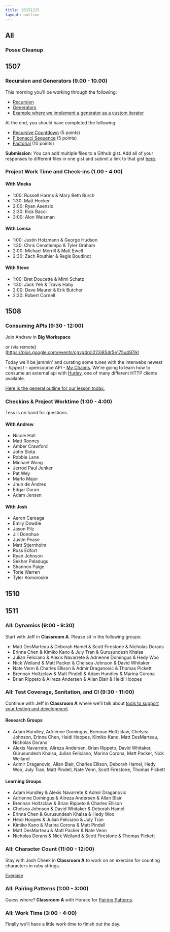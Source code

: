 ```yaml
---
title: 20151215
layout: outline
---
```


## All

### Posse Cleanup

## 1507

### Recursion and Generators (9.00 - 10.00)

This morning you'll be working through the following:

- [Recursion](https://github.com/mdn/advanced-js-fundamentals-ck/blob/gh-pages/tutorials/02-functions/04-recursion.md)
- [Generators](https://github.com/mdn/advanced-js-fundamentals-ck/blob/gh-pages/tutorials/02-functions/05-generators.md)
- [Example where we implement a generator as a custom iterator](http://jsbin.com/hogafu/edit?js,console,output)

At the end, you should have completed the following:

- [Recursive Countdown](https://github.com/mdn/advanced-js-fundamentals-ck/blob/gh-pages/tutorials/02-functions/04-recursion.md#countdown) (5 points)
- [Fibonacci Sequence](https://github.com/mdn/advanced-js-fundamentals-ck/blob/gh-pages/tutorials/02-functions/04-recursion.md#fibonacci-sequence) (5 points)
- [Factorial](https://github.com/mdn/advanced-js-fundamentals-ck/blob/gh-pages/tutorials/02-functions/05-generators.md#your-turn) (10 points)

**Submission**: You can add multiple files to a Github gist. Add all of your responses to different files in one gist and submit a link to that gist [here](https://docs.google.com/a/casimircreative.com/forms/d/1Y5U4IT4saGGZpYZrt0dFB6j3Qa-d1IXBUwfe-iBbg7w/viewform).

### Project Work Time and Check-ins (1.00 - 4.00)

#### With Meeka

* 1:00: Russell Harms & Mary Beth Burch
* 1:30: Matt Hecker
* 2:00: Ryan Asensio
* 2:30: Rick Bacci
* 3:00: Alon Waisman

#### With Lovisa

* 1:00: Justin Holzmann & George Hudson
* 1:30: Chris Cenatiempo & Tyler Graham
* 2:00: Michael Merrill & Matt Ewell
* 2:30: Zach Routhier & Regis Boudinot

#### With Steve

* 1:00: Bret Doucette & Mimi Schatz
* 1:30: Jack Yeh & Travis Haby
* 2:00: Dave Maurer & Erik Butcher
* 2:30: Robert Cornell

## 1508

### Consuming APIs (9:30 - 12:00)

Join Andrew in **Big Workspace**

or (via remote)(https://plus.google.com/events/cgvg4rdl223i854r5e175u497lk)

Today we'll be jammin' and curating some tunes with the interwebs newest - _hippest_ - opensource API - [My Chaims](http://my-chaims.herokuapp.com). We're going to learn how to consume an external api with [Hurley](https://github.com/lostisland/hurley), one of many different HTTP clients available.

[Here is the general outline for our lesson today.](https://github.com/turingschool/lesson_plans/blob/master/ruby_03-professional_rails_applications/consuming_an_api.md)

### Checkins & Project Worktime (1:00 - 4:00)

Tess is on hand for questions.

#### With Andrew

* Nicole Hall
* Matt Rooney
* Amber Crawford
* John Slota
* Robbie Lane
* Michael Wong
* Jerrod Paul Junker
* Pat Wey
* Marlo Major
* Jhun de Andres
* Edgar Duran
* Adam Jensen

#### With Josh

* Aaron Careaga
* Emily Dowdle
* Jason Pilz
* Jill Donohue
* Justin Pease
* Matt Stjernholm
* Ross Edfort
* Ryan Johnson
* Sekhar Paladugu
* Shannon Paige
* Torie Warren
* Tyler Komoroske

## 1510

## 1511

### All: Dynamics (9:00 - 9:30)

Start with Jeff in **Classroom A**. Please sit in the following groups:

* Matt DesMarteau & Deborah Hamel & Scott Firestone & Nicholas Dorans
* Erinna Chen & Kimiko Kano & July Tran & Gurusundesh Khalsa
* Julian Feliciano & Alexis Navarrete & Adrienne Domingus & Hedy Woo
* Nick Weiland & Matt Packer & Chelsea Johnson & David Whitaker
* Nate Venn & Charles Ellison & Admir Draganovic & Thomas Pickett
* Brennan Holtzclaw & Matt Pindell & Adam Hundley & Marina Corona
* Brian Rippeto & Alireza Andersen & Allan Blair & Heidi Hoopes

### All: Test Coverage, Sanitation, and CI (9:30 - 11:00)

Continue with Jeff in **Classroom A** where we'll talk about [tools to support your testing and development](https://github.com/turingschool/lesson_plans/blob/master/ruby_01-object_oriented_programming_with_ruby/test_coverage_sanitation_and_ci.markdown).

#### Research Groups

* Adam Hundley, Adrienne Domingus, Brennan Holtzclaw, Chelsea Johnson, Erinna Chen, Heidi Hoopes, Kimiko Kano, Matt DesMarteau, Nicholas Dorans
* Alexis Navarrete, Alireza Andersen, Brian Rippeto, David Whitaker, Gurusundesh Khalsa, Julian Feliciano, Marina Corona, Matt Packer, Nick Weiland
* Admir Draganovic, Allan Blair, Charles Ellison, Deborah Hamel, Hedy Woo, July Tran, Matt Pindell, Nate Venn, Scott Firestone, Thomas Pickett

#### Learning Groups

* Adam Hundley & Alexis Navarrete & Admir Draganovic
* Adrienne Domingus & Alireza Andersen & Allan Blair
* Brennan Holtzclaw & Brian Rippeto & Charles Ellison
* Chelsea Johnson & David Whitaker & Deborah Hamel
* Erinna Chen & Gurusundesh Khalsa & Hedy Woo
* Heidi Hoopes & Julian Feliciano & July Tran
* Kimiko Kano & Marina Corona & Matt Pindell
* Matt DesMarteau & Matt Packer & Nate Venn
* Nicholas Dorans & Nick Weiland & Scott Firestone & Thomas Pickett

### All: Character Count (11:00 - 12:00)

Stay with Josh Cheek in **Classroom A** to work on
an exercise for counting characters in ruby strings.

[Exercise](https://github.com/turingschool/challenges/blob/master/character_count.markdown)

### All: Pairing Patterns (1:00 - 3:00)

Guess where? **Classroom A** with Horace for [Pairing Patterns](https://github.com/turingschool/lesson_plans/blob/master/ruby_01-object_oriented_programming_with_ruby/pairing_patterns.markdown).

### All: Work Time (3:00 - 4:00)

Finally we'll have a little work time to finish out the day.
